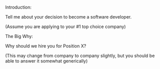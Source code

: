 Introduction:

Tell me about your decision to become a software developer.  

(Assume you are applying to your #1 top choice company)

The Big Why:

Why should we hire you for Position X?  

(This may change from company to company slightly, but you should be able to answer it somewhat generically)
